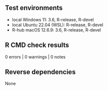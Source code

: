 ## Test environments

- local Windows 11: 3.6, R-release, R-devel
- local Ubuntu 22.04 (WSL): R-release, R-devel
- R-hub macOS 12.6.9: 3.6, R-release, R-devel

## R CMD check results

0 errors | 0 warnings | 0 notes

## Reverse dependencies

None